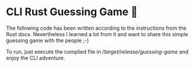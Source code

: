 # CLI Rust Guessing Game 🦀


The following code has been written according to the instructions
from the Rust docs.
Nevertheless I learned a lot from it and want to share this simple
guessing game with the people ;-)

To run, just execute the complied file in <i>/target/release/guessing-game</i>
and enjoy the CLI adventure.

   
